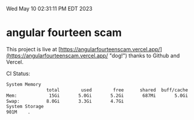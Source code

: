 Wed May 10 02:31:11 PM EDT 2023

# angular fourteen scam


This project is live at [https://angularfourteenscam.vercel.app/](https://angularfourteenscam.vercel.app/ "dog!") thanks to Github and Vercel.

CI Status: 

```bash
System Memory
               total        used        free      shared  buff/cache   available
Mem:            15Gi       5.0Gi       5.2Gi       687Mi       5.0Gi       9.2Gi
Swap:          8.0Gi       3.3Gi       4.7Gi
System Storage
901M	.
```

